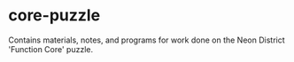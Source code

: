# core-puzzle

Contains materials, notes, and programs for work done on the Neon District 'Function Core' puzzle.
